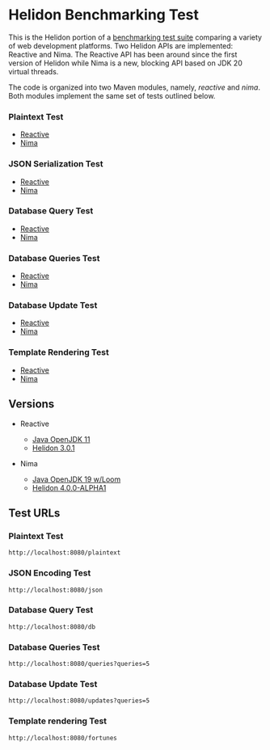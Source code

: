 # Helidon Benchmarking Test

This is the Helidon portion of a [benchmarking test suite](../) comparing a variety of web development platforms.
Two Helidon APIs are implemented: Reactive and Nima. The Reactive API has been around since the first
version of Helidon while Nima is a new, blocking API based on JDK 20 virtual threads. 

The code is organized into two Maven modules, namely, *reactive* and *nima*. Both modules implement the
same set of tests outlined below. 

### Plaintext Test

* [Reactive](src/main/java/io/helidon/benchmark/reactive/services/PlainTextService.java)
* [Nima](src/main/java/io/helidon/benchmark/nima/Main.java)

### JSON Serialization Test

* [Reactive](src/main/java/io/helidon/benchmark/reactive/services/JsonService.java)
* [Nima](src/main/java/io/helidon/benchmark/nima/Main.java)

### Database Query Test

* [Reactive](src/main/java/io/helidon/benchmark/reactive/services/DbService.java)
* [Nima](src/main/java/io/helidon/benchmark/nima/services/DbService.java)

### Database Queries Test

* [Reactive](src/main/java/io/helidon/benchmark/reactive/services/DbService.java)
* [Nima](src/main/java/io/helidon/benchmark/nima/services/DbService.java)

### Database Update Test

* [Reactive](src/main/java/io/helidon/benchmark/reactive/services/DbService.java)
* [Nima](src/main/java/io/helidon/benchmark/nima/services/DbService.java)

### Template Rendering Test

* [Reactive](src/main/java/io/helidon/benchmark/reactive/services/FortuneService.java)
* [Nima](src/main/java/io/helidon/benchmark/nima/services/FortuneHandler.java)

## Versions

* Reactive
  * [Java OpenJDK 11](http://openjdk.java.net/)
  * [Helidon 3.0.1](http://helidon.io/)
  
* Nima
  * [Java OpenJDK 19 w/Loom](http://openjdk.java.net/)
  * [Helidon 4.0.0-ALPHA1](http://helidon.io/)

## Test URLs

### Plaintext Test

    http://localhost:8080/plaintext

### JSON Encoding Test

    http://localhost:8080/json

### Database Query Test

    http://localhost:8080/db

### Database Queries Test

    http://localhost:8080/queries?queries=5

### Database Update Test

    http://localhost:8080/updates?queries=5

### Template rendering Test

    http://localhost:8080/fortunes
